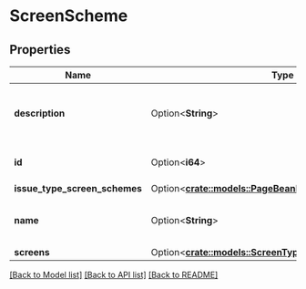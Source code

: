 # ScreenScheme

## Properties

Name | Type | Description | Notes
------------ | ------------- | ------------- | -------------
**description** | Option<**String**> | The description of the screen scheme. | [optional]
**id** | Option<**i64**> | The ID of the screen scheme. | [optional]
**issue_type_screen_schemes** | Option<[**crate::models::PageBeanIssueTypeScreenScheme**](PageBeanIssueTypeScreenScheme.md)> |  | [optional]
**name** | Option<**String**> | The name of the screen scheme. | [optional]
**screens** | Option<[**crate::models::ScreenTypes**](ScreenTypes.md)> |  | [optional]

[[Back to Model list]](../README.md#documentation-for-models) [[Back to API list]](../README.md#documentation-for-api-endpoints) [[Back to README]](../README.md)



